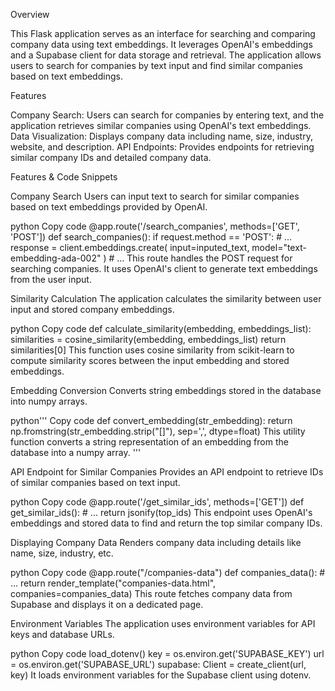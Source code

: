 Overview

This Flask application serves as an interface for searching and comparing company data using text embeddings. It leverages OpenAI's embeddings and a Supabase client for data storage and retrieval. The application allows users to search for companies by text input and find similar companies based on text embeddings.

Features

Company Search: Users can search for companies by entering text, and the application retrieves similar companies using OpenAI's text embeddings.
Data Visualization: Displays company data including name, size, industry, website, and description.
API Endpoints: Provides endpoints for retrieving similar company IDs and detailed company data.

Features & Code Snippets

Company Search
Users can input text to search for similar companies based on text embeddings provided by OpenAI.

python
Copy code
@app.route('/search_companies', methods=['GET', 'POST'])
def search_companies():
    if request.method == 'POST':
        # ...
        response = client.embeddings.create(
            input=inputed_text,
            model="text-embedding-ada-002"
        )
        # ...
This route handles the POST request for searching companies. It uses OpenAI's client to generate text embeddings from the user input.

Similarity Calculation
The application calculates the similarity between user input and stored company embeddings.

python
Copy code
def calculate_similarity(embedding, embeddings_list):
    similarities = cosine_similarity(embedding, embeddings_list)
    return similarities[0]
This function uses cosine similarity from scikit-learn to compute similarity scores between the input embedding and stored embeddings.

Embedding Conversion
Converts string embeddings stored in the database into numpy arrays.

python'''
Copy code
def convert_embedding(str_embedding):
    return np.fromstring(str_embedding.strip("[]"), sep=',', dtype=float)
This utility function converts a string representation of an embedding from the database into a numpy array.
'''

API Endpoint for Similar Companies
Provides an API endpoint to retrieve IDs of similar companies based on text input.

python
Copy code
@app.route('/get_similar_ids', methods=['GET'])
def get_similar_ids():
    # ...
    return jsonify(top_ids)
This endpoint uses OpenAI's embeddings and stored data to find and return the top similar company IDs.

Displaying Company Data
Renders company data including details like name, size, industry, etc.

python
Copy code
@app.route("/companies-data")
def companies_data():
    # ...
    return render_template("companies-data.html", companies=companies_data)
This route fetches company data from Supabase and displays it on a dedicated page.

Environment Variables
The application uses environment variables for API keys and database URLs.

python
Copy code
load_dotenv()
key = os.environ.get('SUPABASE_KEY')
url = os.environ.get('SUPABASE_URL')
supabase: Client = create_client(url, key)
It loads environment variables for the Supabase client using dotenv.

